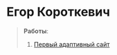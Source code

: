 # **Егор Короткевич**
>**Работы**:
>1. [Первый адаптивный сайт]([https://korotkevichart.github.io/lesson_12/] "Необязательная подсказка")
